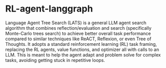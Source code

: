 # RL-agent-langgraph

Language Agent Tree Search (LATS) is a general LLM agent search algorithm that combines reflection/evaluation and search (specifically Monte-Carlo trees search) to achieve better overall task performance compared to similar techniques like ReACT, Reflexion, or even Tree of Thoughts. It adopts a standard reinforcement learning (RL) task framing, replacing the RL agents, value functions, and optimizer all with calls to an LLM. This is meant to help the agent adapt and problem solve for complex tasks, avoiding getting stuck in repetitive loops.
